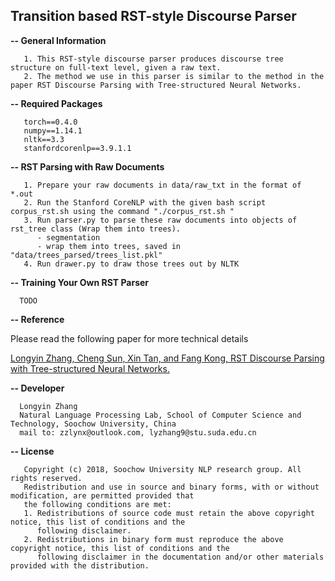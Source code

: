 ## Transition based RST-style Discourse Parser

<b>-- General Information</b>
```
   1. This RST-style discourse parser produces discourse tree structure on full-text level, given a raw text.
   2. The method we use in this parser is similar to the method in the paper RST Discourse Parsing with Tree-structured Neural Networks.
```

<b>-- Required Packages</b>
```
   torch==0.4.0 
   numpy==1.14.1
   nltk==3.3
   stanfordcorenlp==3.9.1.1
```

<b>-- RST Parsing with Raw Documents</b>
```
   1. Prepare your raw documents in data/raw_txt in the format of *.out
   2. Run the Stanford CoreNLP with the given bash script corpus_rst.sh using the command "./corpus_rst.sh "
   3. Run parser.py to parse these raw documents into objects of rst_tree class (Wrap them into trees).
      - segmentation
      - wrap them into trees, saved in "data/trees_parsed/trees_list.pkl"
   4. Run drawer.py to draw those trees out by NLTK
```

<b>-- Training Your Own RST Parser</b>

      TODO

<b>-- Reference</b>

   Please read the following paper for more technical details
   
   [Longyin Zhang, Cheng Sun, Xin Tan, and Fang Kong, RST Discourse Parsing with Tree-structured Neural Networks.](https://link.springer.com/chapter/10.1007/978-981-13-3083-4_2)

<b>-- Developer</b>
```
  Longyin Zhang
  Natural Language Processing Lab, School of Computer Science and Technology, Soochow University, China
  mail to: zzlynx@outlook.com, lyzhang9@stu.suda.edu.cn

```

<b>-- License</b>
```
   Copyright (c) 2018, Soochow University NLP research group. All rights reserved.
   Redistribution and use in source and binary forms, with or without modification, are permitted provided that
   the following conditions are met:
   1. Redistributions of source code must retain the above copyright notice, this list of conditions and the
      following disclaimer.
   2. Redistributions in binary form must reproduce the above copyright notice, this list of conditions and the
      following disclaimer in the documentation and/or other materials provided with the distribution.
```
